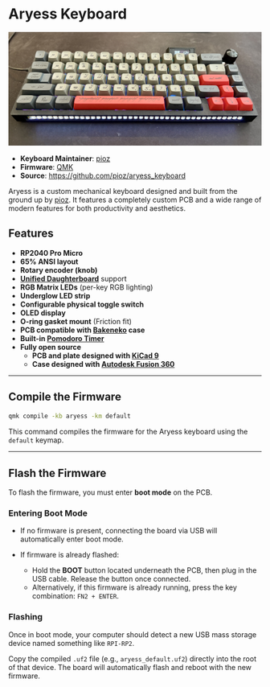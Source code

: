# Aryess Keyboard

![Aryess](https://raw.githubusercontent.com/pioz/aryess_keyboard/refs/heads/main/images/cover.jpg)

* **Keyboard Maintainer**: [pioz](https://github.com/pioz)
* **Firmware**: [QMK](https://qmk.fm/)
* **Source**: https://github.com/pioz/aryess_keyboard

Aryess is a custom mechanical keyboard designed and built from the ground up
by [pioz](https://github.com/pioz). It features a completely custom PCB and a
wide range of modern features for both productivity and aesthetics.

## Features

* **RP2040 Pro Micro**
* **65% ANSI layout**
* **Rotary encoder (knob)**
* **[Unified Daughterboard](https://unified-daughterboard.github.io)** support
* **RGB Matrix LEDs** (per-key RGB lighting)
* **Underglow LED strip**
* **Configurable physical toggle switch**
* **OLED display**
* **O-ring gasket mount** (Friction fit)
* **PCB compatible with [Bakeneko](https://github.com/kkatano/bakeneko-65) case**
* **Built-in [Pomodoro Timer](https://en.wikipedia.org/wiki/Pomodoro_Technique)**
* **Fully open source**
  * **PCB and plate designed with [KiCad 9](https://www.kicad.org/)**
  * **Case designed with [Autodesk Fusion 360](https://www.autodesk.com/products/fusion-360/overview/)**

---

## Compile the Firmware

```sh
qmk compile -kb aryess -km default
```

This command compiles the firmware for the Aryess keyboard using the `default` keymap.

---

## Flash the Firmware

To flash the firmware, you must enter **boot mode** on the PCB.

### Entering Boot Mode

* If no firmware is present, connecting the board via USB will automatically
  enter boot mode.
* If firmware is already flashed:

  * Hold the **BOOT** button located underneath the PCB, then plug in the USB
    cable. Release the button once connected.
  * Alternatively, if this firmware is already running, press the key
    combination: `FN2 + ENTER`.

### Flashing

Once in boot mode, your computer should detect a new USB mass storage device
named something like `RPI-RP2`.

Copy the compiled `.uf2` file (e.g., `aryess_default.uf2`) directly into the
root of that device. The board will automatically flash and reboot with the
new firmware.
